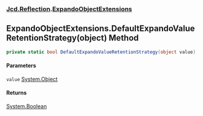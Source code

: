 ### [Jcd.Reflection](Jcd.Reflection.md 'Jcd.Reflection').[ExpandoObjectExtensions](Jcd.Reflection.ExpandoObjectExtensions.md 'Jcd.Reflection.ExpandoObjectExtensions')

## ExpandoObjectExtensions.DefaultExpandoValueRetentionStrategy(object) Method

```csharp
private static bool DefaultExpandoValueRetentionStrategy(object value);
```
#### Parameters

<a name='Jcd.Reflection.ExpandoObjectExtensions.DefaultExpandoValueRetentionStrategy(object).value'></a>

`value` [System.Object](https://docs.microsoft.com/en-us/dotnet/api/System.Object 'System.Object')

#### Returns
[System.Boolean](https://docs.microsoft.com/en-us/dotnet/api/System.Boolean 'System.Boolean')